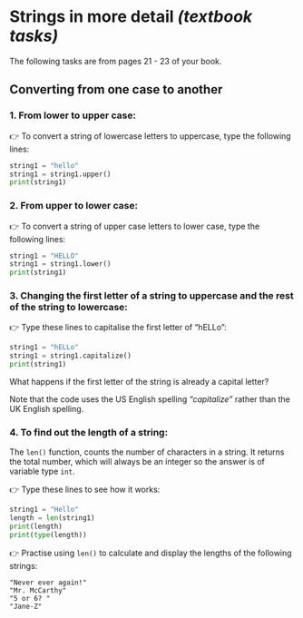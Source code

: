 # Strings in more detail _(textbook tasks)_ 
The following tasks are from pages 21 - 23 of your book.


## Converting from one case to another
### 1. From lower to upper case:
👉 To convert a string of lowercase letters to uppercase, type
the following lines:
````py
string1 = "hello"
string1 = string1.upper()
print(string1)
````


### 2.  From upper to lower case:
👉 To convert a string of upper case letters to lower case, type the following lines:
````py
string1 = "HELLO"
string1 = string1.lower()
print(string1)
````

### 3. Changing the first letter of a string to uppercase and the rest of the string to lowercase:

👉 Type these lines to capitalise the first letter of “hELLo”:

````py
string1 = "hELLo"
string1 = string1.capitalize()
print(string1)
````

What happens if the first letter of the string is already a 
capital letter? 

Note that the code uses the US English spelling _“capitalize”_
rather than the UK English spelling.

### 4. To find out the length of a string:
The `len()` function, counts the number of characters in a 
string. It returns the total number, which will always be an 
integer so the answer is of variable type `int`.

👉 Type these lines to see how it works:
````py
string1 = "Hello"
length = len(string1)
print(length)
print(type(length))
````


👉 Practise using `len()` to calculate and display the lengths of the following strings: 
````
"Never ever again!"
"Mr. McCarthy"
"5 or 6? "
"Jane-Z"
````
  